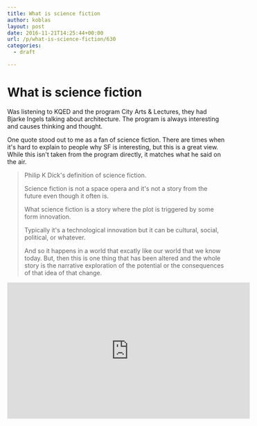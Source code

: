 ```yaml
---
title: What is science fiction
author: koblas
layout: post
date: 2016-11-21T14:25:44+00:00
url: /p/what-is-science-fiction/630
categories:
  - draft

---
```


# What is science fiction

Was listening to KQED and the program City Arts & Lectures, they had Bjarke Ingels talking about architecture. The program is always interesting and causes thinking and thought.

One quote stood out to me as a fan of science fiction. There are times when it's hard to explain to people why SF is interesting, but this is a great view. While this isn't taken from the program directly, it matches what he said on the air.


> Philip K Dick's definition of science fiction.
> 
> Science fiction is not a space opera and it's not a story from the future even though it often is.
>  
> What science fiction is a story where the plot is triggered by some form innovation.
> 
> Typically it's a technological innovation but it can be cultural, social, political, or whatever.
> 
> And so it happens in a world that excatly like our world that we know today.
> But, then this is one thing that has been altered and the whole story
> is the narrative exploration of the potential
> or the consequences of that idea of that change.


<iframe width="560" height="315" src="https://www.youtube.com/embed/yKaG-XuCo9A" frameborder="0" allowfullscreen></iframe>